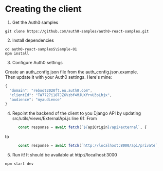 # Creating the client

1. Get the Auth0 samples

```
git clone https://github.com/auth0-samples/auth0-react-samples.git
```

2. Install dependencies
```
cd auth0-react-samplesS\Sample-01
npm install
```
3. Configure Auth0 settings

Create an auth_config.json file from the auth_config.json.example.   
Then update it with your Auth0 settings.  Here's mine:

```javascript
{
  "domain": "reboot2020ft.eu.auth0.com",
  "clientId": "TW7727i18TJZ6Vzbf4MJUXfrvU3pLhjx",
  "audience": "myaudience"
}
```

4. Repoint the backend of the client to you Django API by updating src/utils/views/ExternalApi.js line 61:
From
```javascript
      const response = await fetch(`${apiOrigin}/api/external`, {
```
to
```javascript
      const response = await fetch(`http://localhost:8000/api/private`, {
```

5. Run it!  It should be available at http://localhost:3000
```
npm start dev
```






